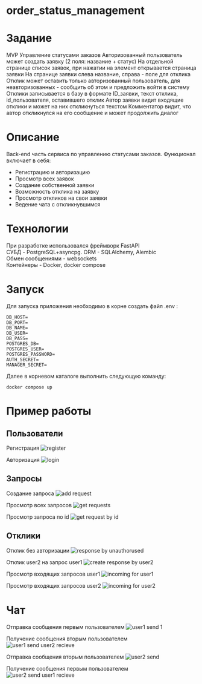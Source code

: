 # order_status_management
# Задание
MVP Управление статусами заказов
Авторизованный пользователь может создать заявку (2 поля: название + статус)
На отдельной странице список заявок, при нажатии на элемент открывается страница заявки
На странице заявки слева название, справа - поле для отклика
Отклик может оставить только авторизованный пользователь, для неавторизованных - сообщить об этом и предложить войти в систему
Отклики записывается в базу в формате ID_заявки, текст отклика, id_пользователя, оставившего отклик
Автор заявки видит входящие отклики и может на них откликнуться текстом
Комментатор видит, что автор откликнулся на его сообщение и может продолжить диалог

# Описание
Back-end часть сервиса по управлению статусами заказов. Функционал включает в себя:
- Регистрацию и авторизацию
- Просмотр всех заявок
- Создание собственной заявки
- Возможность отклика на заявку
- Просмотр откликов на свои заявки
- Ведение чата с откликнувшимся

# Технологии
При разработке использовался фреймворк FastAPI <br/>
СУБД - PostgreSQL+asyncpg. ORM - SQLAlchemy, Alembic <br/>
Обмен сообщениями - websockets <br/>
Контейнеры - Docker, docker compose <br/>

# Запуск
Для запуска приложения необходимо в корне создать файл .env :
```
DB_HOST=
DB_PORT=
DB_NAME=
DB_USER=
DB_PASS=
POSTGRES_DB=
POSTGRES_USER=
POSTGRES_PASSWORD=
AUTH_SECRET=
MANAGER_SECRET=
```
Далее в корневом каталоге выполнить следующую команду:
```
docker compose up
```

# Пример работы
## Пользователи
Регистрация
![register](https://github.com/aovsybo/order_status_management/assets/66824112/506d0584-78ef-4953-a06d-1adb542fd7d8)

Авторизация
![login](https://github.com/aovsybo/order_status_management/assets/66824112/130beb55-e549-4acb-ade1-59f29677ff82)

## Запросы
Создание запроса
![add request](https://github.com/aovsybo/order_status_management/assets/66824112/244e8866-5dd9-47f8-95b5-9c451e0b8849)

Просмотр всех запросов
![get requests](https://github.com/aovsybo/order_status_management/assets/66824112/31e0068e-58e3-4203-ab4a-66338078c72b)

Просмотр запроса по id
![get request by id](https://github.com/aovsybo/order_status_management/assets/66824112/d078e03b-1bb4-4629-9eba-3b12da96fc75)

## Отклики
Отклик без авторизации
![response by unauthorused](https://github.com/aovsybo/order_status_management/assets/66824112/f8068b7e-b707-4946-957e-24d749cd4fd7)

Отклик user2 на запрос user1
![create response by user2](https://github.com/aovsybo/order_status_management/assets/66824112/bc9ea5b1-5887-4649-bea2-04bd038fea2b)

Просмотр входящих запросов user1
![incoming for user1](https://github.com/aovsybo/order_status_management/assets/66824112/9f59db54-bfda-46f5-8a7c-5b341ba14c20)

Просмотр входящих запросов user2
![incoming for user2](https://github.com/aovsybo/order_status_management/assets/66824112/7032fa9f-bdd7-4763-ba29-97b2252639c0)

# Чат
Отправка сообщения первым пользователем
![user1 send 1](https://github.com/aovsybo/order_status_management/assets/66824112/bb8fffae-2f1f-49f2-9555-29b526f3eb83)

Получение сообщения вторым пользователем
![user1 send user2 recieve](https://github.com/aovsybo/order_status_management/assets/66824112/c75d06d7-7de1-4f01-a7bc-f93f5922349e)

Отправка сообщения вторым пользователем
![user2 send](https://github.com/aovsybo/order_status_management/assets/66824112/e0948670-f3b8-41c3-8faf-4735f5c2fc8d)

Получение сообщения первым пользователем
![user2 send user1 recieve](https://github.com/aovsybo/order_status_management/assets/66824112/2cd5e870-29d5-4d57-9605-34c78aa7e95a)

